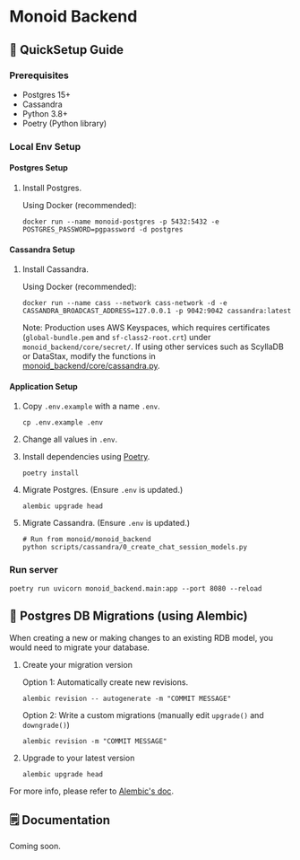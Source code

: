 # Monoid Backend 

## 🌱 QuickSetup Guide

### Prerequisites
- Postgres 15+
- Cassandra 
- Python 3.8+
- Poetry (Python library)

### Local Env Setup 
#### Postgres Setup
1. Install Postgres. 

    Using Docker (recommended):

    ```
    docker run --name monoid-postgres -p 5432:5432 -e POSTGRES_PASSWORD=pgpassword -d postgres
    ```

#### Cassandra Setup
1. Install Cassandra. 

    Using Docker (recommended):
    ```
    docker run --name cass --network cass-network -d -e CASSANDRA_BROADCAST_ADDRESS=127.0.0.1 -p 9042:9042 cassandra:latest
    ```
    
    Note: Production uses AWS Keyspaces, which requires certificates (`global-bundle.pem` and `sf-class2-root.crt`) under `monoid_backend/core/secret/`. If using other services such as ScyllaDB or DataStax, modify the functions in [monoid_backend/core/cassandra.py](monoid_backend/core/cassandra.py).


#### Application Setup
1. Copy `.env.example` with a name `.env`.
    ```
    cp .env.example .env
    ```
    
2. Change all values in `.env`.

3. Install dependencies using [Poetry](https://python-poetry.org/docs/).
    ```
    poetry install
    ```

4. Migrate Postgres. (Ensure `.env` is updated.)
    ```
    alembic upgrade head
    ```

5. Migrate Cassandra. (Ensure `.env` is updated.)
    ```
    # Run from monoid/monoid_backend
    python scripts/cassandra/0_create_chat_session_models.py
    ```


### Run server
```
poetry run uvicorn monoid_backend.main:app --port 8080 --reload
```

## 💽 Postgres DB Migrations (using Alembic)
When creating a new or making changes to an existing RDB model, you would need to migrate your database.


1. Create your migration version

    Option 1: Automatically create new revisions.
    ```
    alembic revision -- autogenerate -m "COMMIT MESSAGE"
    ```

    Option 2: Write a custom migrations (manually edit `upgrade()` and `downgrade()`)

    ```
    alembic revision -m "COMMIT MESSAGE"
    ```

2. Upgrade to your latest version
    ```
    alembic upgrade head
    ```

For more info, please refer to [Alembic's doc](https://alembic.sqlalchemy.org/en/latest/).

## 🗒️ Documentation
Coming soon.
